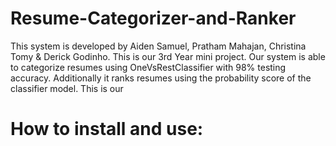# Resume-Categorizer-and-Ranker
This system is developed by Aiden Samuel, Pratham Mahajan, Christina Tomy & Derick Godinho.
This is our 3rd Year mini project.
Our system is able to categorize resumes using OneVsRestClassifier with 98% testing accuracy. Additionally it ranks resumes using the probability score of the classifier model.
This is our 
# How to install and use:
